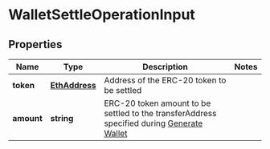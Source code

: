 # WalletSettleOperationInput

## Properties
Name | Type | Description | Notes
------------ | ------------- | ------------- | -------------
**token** | [**EthAddress**](EthAddress.md) | Address of the ERC-20 token to be settled | 
**amount** | **string** | ERC-20 token amount to be settled to the transferAddress specified during [Generate Wallet](/docs/Erc20PaymentsApi.md#generatewallet) |
